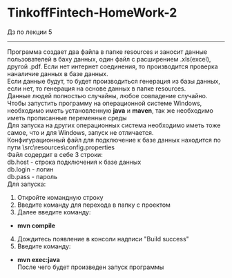 # TinkoffFintech-HomeWork-2
Дз по лекции 5
***
Программа создает два файла в папке resources и заносит данные пользователей в баху данных, один файл с расширением .xls(excel), другой .pdf.   Если нет интернет соединения, то производится проверка наналичие данных в базе данных.  
Если данные будут, то будет производиться генерация из базы данных, если нет, то генерация на основе данных в папке resources.  
Данные людей полностью случайны, любое совпадение случайно.  
Чтобы запустить программу на операционной системе Windows, необходимо иметь установленную **java** и **maven**, так же необходимо иметь прописанные переменные среды  
Для запуска на других операционных система необходимо иметь тоже самое, что и для Windows, запуск не отличается.  
Конфигурационный файл для подключение к базе данных находится по пути \src\resources\config.properties  
Файл содердит в себе 3 строки:  
db.host - строка подключения к базе данных  
db.login - логин  
db.pass - пароль  
Для запуска:  
1) Откройте командную строку  
2) Введите команду для перехода в папку с проектом  
3) Далее введите команду:  
- **mvn compile**  
4) Дождитесь появление в консоли надписи "Build success"  
5) Введите команду:  
- **mvn exec:java**  
После чего будет произведен запуск программы  

